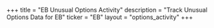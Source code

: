 +++
title = "EB Unusual Options Activity"
description = "Track Unusual Options Data for EB"
ticker = "EB"
layout = "options_activity"
+++

